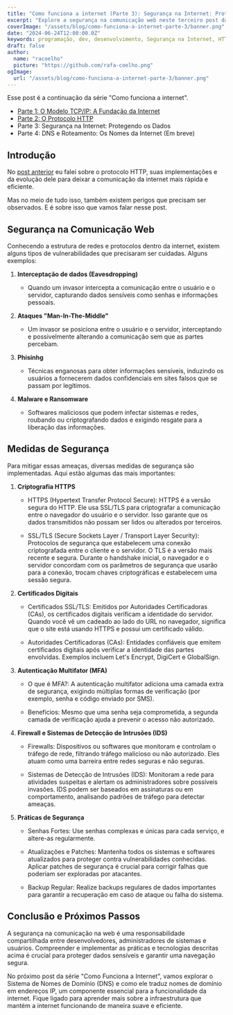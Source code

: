 ```yaml
---
title: "Como funciona a internet (Parte 3): Segurança na Internet: Protegendo os Dados"
excerpt: "Explore a segurança na comunicação web neste terceiro post da série 'Como funciona a internet'. Aprenda sobre as principais ameaças, como interceptação de dados e ataques Man-In-The-Middle, e descubra as medidas de segurança mais eficazes, incluindo HTTPS, certificados digitais e autenticação multifator, para proteger seus dados online."
coverImage: "/assets/blog/como-funciona-a-internet-parte-3/banner.png"
date: "2024-06-24T12:00:00.0Z"
keywords: programação, dev, desenvolvimento, Segurança na Internet, HTTPS, Certificados Digitais, Autenticação Multifator, Firewalls, IDS, Interceptação de Dados, Ataques Man-In-The-Middle, Malware, Proteção de Dados
draft: false
author:
  name: "racoelho"
  picture: "https://github.com/rafa-coelho.png"
ogImage:
  url: "/assets/blog/como-funciona-a-internet-parte-3/banner.png"
---
```


Esse post é a continuação da série "Como funciona a internet".

- [Parte 1: O Modelo TCP/IP: A Fundação da Internet](https://racoelho.com.br/posts/como-funciona-a-internet-parte-1)
- [Parte 2: O Protocolo HTTP](https://racoelho.com.br/posts/como-funciona-a-internet-parte-2)
- Parte 3: Segurança na Internet: Protegendo os Dados
- Parte 4: DNS e Roteamento: Os Nomes da Internet (Em breve)


## Introdução

No [post anterior](https://racoelho.com.br/posts/como-funciona-a-internet-parte-2) eu falei sobre o protocolo HTTP, suas implementações e da evolução dele para deixar a comunicação da internet mais rápida e eficiente.

Mas no meio de tudo isso, também existem perigos que precisam ser observados. E é sobre isso que vamos falar nesse post.


## Segurança na Comunicação Web

Conhecendo a estrutura de redes e protocolos dentro da internet, existem alguns tipos de vulnerabilidades que precisaram ser cuidadas.
Alguns exemplos:

1. **Interceptação de dados (Eavesdropping)**
   - Quando um invasor intercepta a comunicação entre o usuário e o servidor, capturando dados sensíveis como senhas e informações pessoais.

2. **Ataques "Man-In-The-Middle"**
   - Um invasor se posiciona entre o usuário e o servidor, interceptando e possivelmente alterando a comunicação sem que as partes percebam.

3. **Phisinhg**
   - Técnicas enganosas para obter informações sensíveis, induzindo os usuários a fornecerem dados confidenciais em sites falsos que se passam por legítimos.

4. **Malware e Ransomware**
   - Softwares maliciosos que podem infectar sistemas e redes, roubando ou criptografando dados e exigindo resgate para a liberação das informações.



## Medidas de Segurança
Para mitigar essas ameaças, diversas medidas de segurança são implementadas. Aqui estão algumas das mais importantes:

1. **Criptografia HTTPS**

   - HTTPS (Hypertext Transfer Protocol Secure): HTTPS é a versão segura do HTTP. Ele usa SSL/TLS para criptografar a comunicação entre o navegador do usuário e o servidor. Isso garante que os dados transmitidos não possam ser lidos ou alterados por terceiros.
   
   - SSL/TLS (Secure Sockets Layer / Transport Layer Security): Protocolos de segurança que estabelecem uma conexão criptografada entre o cliente e o servidor. O TLS é a versão mais recente e segura. Durante o handshake inicial, o navegador e o servidor concordam com os parâmetros de segurança que usarão para a conexão, trocam chaves criptográficas e estabelecem uma sessão segura.
  
2. **Certificados Digitais**
   - Certificados SSL/TLS: Emitidos por Autoridades Certificadoras (CAs), os certificados digitais verificam a identidade do servidor. Quando você vê um cadeado ao lado do URL no navegador, significa que o site está usando HTTPS e possui um certificado válido.
   
   - Autoridades Certificadoras (CAs): Entidades confiáveis que emitem certificados digitais após verificar a identidade das partes envolvidas. Exemplos incluem Let's Encrypt, DigiCert e GlobalSign.

3. **Autenticação Multifator (MFA)**
   - O que é MFA?: A autenticação multifator adiciona uma camada extra de segurança, exigindo múltiplas formas de verificação (por exemplo, senha e código enviado por SMS).
  
   - Benefícios: Mesmo que uma senha seja comprometida, a segunda camada de verificação ajuda a prevenir o acesso não autorizado.

4. **Firewall e Sistemas de Detecção de Intrusões (IDS)**
   - Firewalls: Dispositivos ou softwares que monitoram e controlam o tráfego de rede, filtrando tráfego malicioso ou não autorizado. Eles atuam como uma barreira entre redes seguras e não seguras.
   
   - Sistemas de Detecção de Intrusões (IDS): Monitoram a rede para atividades suspeitas e alertam os administradores sobre possíveis invasões. IDS podem ser baseados em assinaturas ou em comportamento, analisando padrões de tráfego para detectar ameaças.

5. **Práticas de Segurança**
   - Senhas Fortes: Use senhas complexas e únicas para cada serviço, e altere-as regularmente.

   - Atualizações e Patches: Mantenha todos os sistemas e softwares atualizados para proteger contra vulnerabilidades conhecidas. Aplicar patches de segurança é crucial para corrigir falhas que poderiam ser exploradas por atacantes.

   - Backup Regular: Realize backups regulares de dados importantes para garantir a recuperação em caso de ataque ou falha do sistema.


##  Conclusão e Próximos Passos

A segurança na comunicação na web é uma responsabilidade compartilhada entre desenvolvedores, administradores de sistemas e usuários. Compreender e implementar as práticas e tecnologias descritas acima é crucial para proteger dados sensíveis e garantir uma navegação segura.

No próximo post da série "Como Funciona a Internet", vamos explorar o Sistema de Nomes de Domínio (DNS) e como ele traduz nomes de domínio em endereços IP, um componente essencial para a funcionalidade da internet. Fique ligado para aprender mais sobre a infraestrutura que mantém a internet funcionando de maneira suave e eficiente.
